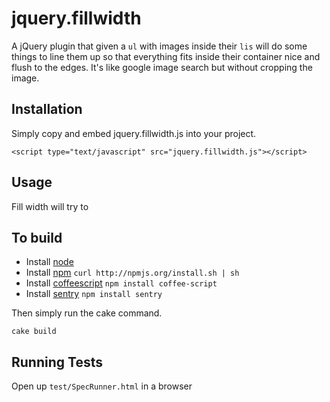 # jquery.fillwidth

A jQuery plugin that given a `ul` with images inside their `lis` will do some things to line them up
so that everything fits inside their container nice and flush to the edges. It's like google image
search but without cropping the image.

## Installation

Simply copy and embed jquery.fillwidth.js into your project.

    <script type="text/javascript" src="jquery.fillwidth.js"></script>
  
## Usage

Fill width will try to 

## To build

* Install [node](https://github.com/joyent/node/wiki/Installation)
* Install [npm](http://npmjs.org/) `curl http://npmjs.org/install.sh | sh`
* Install [coffeescript](http://jashkenas.github.com/coffee-script/) `npm install coffee-script`
* Install [sentry](https://github.com/craigspaeth/sentry) `npm install sentry`

Then simply run the cake command.

````
cake build
````

## Running Tests

Open up `test/SpecRunner.html` in a browser